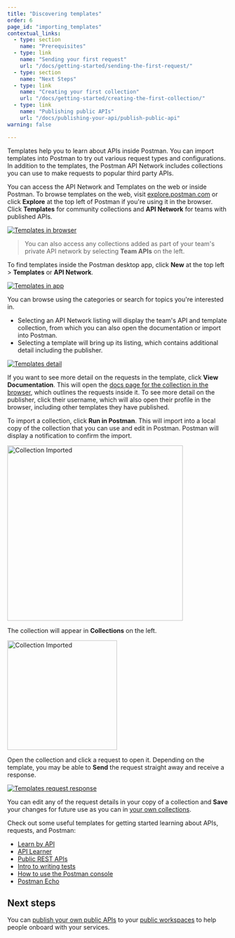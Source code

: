 ```yaml
---
title: "Discovering templates"
order: 6
page_id: "importing_templates"
contextual_links:
  - type: section
    name: "Prerequisites"
  - type: link
    name: "Sending your first request"
    url: "/docs/getting-started/sending-the-first-request/"
  - type: section
    name: "Next Steps"
  - type: link
    name: "Creating your first collection"
    url: "/docs/getting-started/creating-the-first-collection/"
  - type: link
    name: "Publishing public APIs"
    url: "/docs/publishing-your-api/publish-public-api"
warning: false

---
```


Templates help you to learn about APIs inside Postman. You can import templates into Postman to try out various request types and configurations. In addition to the templates, the Postman API Network includes collections you can use to make requests to popular third party APIs.

You can access the API Network and Templates on the web or inside Postman. To browse templates on the web, visit [explore.postman.com](https://explore.postman.com) or click **Explore** at the top left of Postman if you're using it in the browser. Click __Templates__ for community collections and __API Network__ for teams with published APIs.

[![Templates in browser](https://assets.postman.com/postman-docs/template-listings-in-browser.jpg)](https://assets.postman.com/postman-docs/template-listings-in-browser.jpg)

> You can also access any collections added as part of your team's private API network by selecting __Team APIs__ on the left.

To find templates inside the Postman desktop app, click __New__ at the top left &gt; __Templates__ or __API Network__.

[![Templates in app](https://assets.postman.com/postman-docs/open-templates-in-app.jpg)](https://assets.postman.com/postman-docs/open-templates-in-app.jpg)

You can browse using the categories or search for topics you're interested in.

* Selecting an API Network listing will display the team's API and template collection, from which you can also open the documentation or import into Postman.
* Selecting a template will bring up its listing, which contains additional detail including the publisher.

[![Templates detail](https://assets.postman.com/postman-docs/template-detail-opened.jpg)](https://assets.postman.com/postman-docs/template-detail-opened.jpg)

If you want to see more detail on the requests in the template, click __View Documentation__. This will open the [docs page for the collection in the browser](/docs/publishing-your-api/documenting-your-api/), which outlines the requests inside it. To see more detail on the publisher, click their username, which will also open their profile in the browser, including other templates they have published.

To import a collection, click __Run in Postman__. This will import into a local copy of the collection that you can use and edit in Postman. Postman will display a notification to confirm the import.

<img alt="Collection Imported" src="https://assets.postman.com/postman-docs/collection-imported-notification.jpg" width="400px"/>

The collection will appear in __Collections__ on the left.

<img alt="Collection Imported" src="https://assets.postman.com/postman-docs/collection-imported-and-opened.jpg" width="250px"/>

Open the collection and click a request to open it. Depending on the template, you may be able to __Send__ the request straight away and receive a response.

[![Templates request response](https://assets.postman.com/postman-docs/template-request-sent-response.jpg)](https://assets.postman.com/postman-docs/template-request-sent-response.jpg)

You can edit any of the request details in your copy of a collection and __Save__ your changes for future use as you can in [your own collections](/docs/getting-started/creating-the-first-collection/).

Check out some useful templates for getting started learning about APIs, requests, and Postman:

* [Learn by API](https://explore.postman.com/templates/7499/learn-by-api)
* [API Learner](https://explore.postman.com/templates/7006/api-learner)
* [Public REST APIs](https://explore.postman.com/templates/7912/public-rest-apis)
* [Intro to writing tests](https://explore.postman.com/templates/198/intro-to-writing-tests---with-examples)
* [How to use the Postman console](https://explore.postman.com/templates/4573/how-to-use-the-postman-console)
* [Postman Echo](https://explore.postman.com/templates/1358/postman-echo)

## Next steps

You can [publish your own public APIs](/docs/publishing-your-api/publish-public-api) to your [public workspaces](/docs/publishing-your-api/publish-public-api) to help people onboard with your services.
